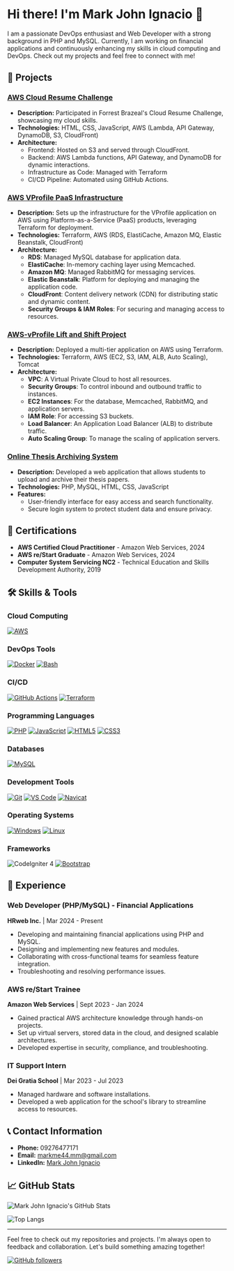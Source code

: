 # Hi there! I'm Mark John Ignacio 👋

I am a passionate DevOps enthusiast and Web Developer with a strong background in PHP and MySQL. Currently, I am working on financial applications and continuously enhancing my skills in cloud computing and DevOps. Check out my projects and feel free to connect with me!

## 🌟 Projects

### [AWS Cloud Resume Challenge](https://github.com/mark-john-ignacio/aws-cloud-resume-challenge.git)
- **Description:** Participated in Forrest Brazeal's Cloud Resume Challenge, showcasing my cloud skills.
- **Technologies:** HTML, CSS, JavaScript, AWS (Lambda, API Gateway, DynamoDB, S3, CloudFront)
- **Architecture:** 
  - Frontend: Hosted on S3 and served through CloudFront.
  - Backend: AWS Lambda functions, API Gateway, and DynamoDB for dynamic interactions.
  - Infrastructure as Code: Managed with Terraform
  - CI/CD Pipeline: Automated using GitHub Actions.

### [AWS VProfile PaaS Infrastructure](https://github.com/mark-john-ignacio/AWS-Vprofile-PAAS)
- **Description:** Sets up the infrastructure for the VProfile application on AWS using Platform-as-a-Service (PaaS) products, leveraging Terraform for deployment.
- **Technologies:** Terraform, AWS (RDS, ElastiCache, Amazon MQ, Elastic Beanstalk, CloudFront)
- **Architecture:**
  - **RDS**: Managed MySQL database for application data.
  - **ElastiCache**: In-memory caching layer using Memcached.
  - **Amazon MQ**: Managed RabbitMQ for messaging services.
  - **Elastic Beanstalk**: Platform for deploying and managing the application code.
  - **CloudFront**: Content delivery network (CDN) for distributing static and dynamic content.
  - **Security Groups & IAM Roles**: For securing and managing access to resources.

### [AWS-vProfile Lift and Shift Project](https://github.com/mark-john-ignacio/aws-vProfile-Lift-and-Shift)
- **Description:** Deployed a multi-tier application on AWS using Terraform.
- **Technologies:** Terraform, AWS (EC2, S3, IAM, ALB, Auto Scaling), Tomcat
- **Architecture:** 
  - **VPC**: A Virtual Private Cloud to host all resources.
  - **Security Groups**: To control inbound and outbound traffic to instances.
  - **EC2 Instances**: For the database, Memcached, RabbitMQ, and application servers.
  - **IAM Role**: For accessing S3 buckets.
  - **Load Balancer**: An Application Load Balancer (ALB) to distribute traffic.
  - **Auto Scaling Group**: To manage the scaling of application servers.

### [Online Thesis Archiving System](https://github.com/mark-john-ignacio/cvsu-otas.git)
- **Description:** Developed a web application that allows students to upload and archive their thesis papers.
- **Technologies:** PHP, MySQL, HTML, CSS, JavaScript
- **Features:** 
  - User-friendly interface for easy access and search functionality.
  - Secure login system to protect student data and ensure privacy.


## 📜 Certifications

- **AWS Certified Cloud Practitioner** - Amazon Web Services, 2024
- **AWS re/Start Graduate** - Amazon Web Services, 2024
- **Computer System Servicing NC2** - Technical Education and Skills Development Authority, 2019

## 🛠️ Skills & Tools

### Cloud Computing
[![AWS](https://skillicons.dev/icons?i=aws)](https://skillicons.dev)

### DevOps Tools
[![Docker](https://skillicons.dev/icons?i=docker)](https://skillicons.dev)
[![Bash](https://skillicons.dev/icons?i=bash)](https://skillicons.dev)

### CI/CD
[![GitHub Actions](https://skillicons.dev/icons?i=githubactions)](https://skillicons.dev)
[![Terraform](https://skillicons.dev/icons?i=terraform)](https://skillicons.dev)

### Programming Languages
[![PHP](https://skillicons.dev/icons?i=php)](https://skillicons.dev)
[![JavaScript](https://skillicons.dev/icons?i=js)](https://skillicons.dev)
[![HTML5](https://skillicons.dev/icons?i=html)](https://skillicons.dev)
[![CSS3](https://skillicons.dev/icons?i=css)](https://skillicons.dev)

### Databases
[![MySQL](https://skillicons.dev/icons?i=mysql)](https://skillicons.dev)

### Development Tools
[![Git](https://skillicons.dev/icons?i=git)](https://skillicons.dev)
[![VS Code](https://skillicons.dev/icons?i=vscode)](https://skillicons.dev)
[![Navicat](https://skillicons.dev/icons?i=navicat)](https://skillicons.dev)

### Operating Systems
[![Windows](https://skillicons.dev/icons?i=windows)](https://skillicons.dev)
[![Linux](https://skillicons.dev/icons?i=linux)](https://skillicons.dev)

### Frameworks
![CodeIgniter 4](https://img.shields.io/badge/CodeIgniter-EF4223?style=for-the-badge&logo=codeigniter&logoColor=white)
[![Bootstrap](https://skillicons.dev/icons?i=bootstrap)](https://skillicons.dev)


## 💼 Experience

### Web Developer (PHP/MySQL) - Financial Applications
**HRweb Inc.** | Mar 2024 - Present
- Developing and maintaining financial applications using PHP and MySQL.
- Designing and implementing new features and modules.
- Collaborating with cross-functional teams for seamless feature integration.
- Troubleshooting and resolving performance issues.

### AWS re/Start Trainee
**Amazon Web Services** | Sept 2023 - Jan 2024
- Gained practical AWS architecture knowledge through hands-on projects.
- Set up virtual servers, stored data in the cloud, and designed scalable architectures.
- Developed expertise in security, compliance, and troubleshooting.

### IT Support Intern
**Dei Gratia School** | Mar 2023 - Jul 2023
- Managed hardware and software installations.
- Developed a web application for the school's library to streamline access to resources.


## 📞 Contact Information

- **Phone:** 09276477171
- **Email:** [markme44.mm@gmail.com](mailto:markme44.mm@gmail.com)
- **LinkedIn:** [Mark John Ignacio](https://www.linkedin.com/in/mark-john-ignacio)

## 📈 GitHub Stats

![Mark John Ignacio's GitHub Stats](https://github-readme-stats.vercel.app/api?username=mark-john-ignacio&show_icons=true&theme=radical)

![Top Langs](https://github-readme-stats.vercel.app/api/top-langs/?username=mark-john-ignacio&layout=compact&theme=radical)

---

Feel free to check out my repositories and projects. I'm always open to feedback and collaboration. Let's build something amazing together!

[![GitHub followers](https://img.shields.io/github/followers/mark-john-ignacio?label=Follow&style=social)](https://github.com/markme44)

